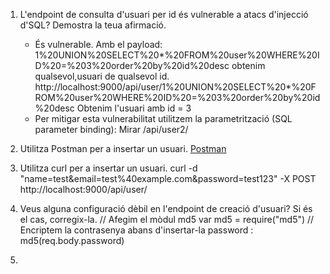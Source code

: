 1. L'endpoint de consulta d'usuari per id és vulnerable a atacs d'injecció d'SQL? Demostra la teua afirmació.
    
    - És vulnerable. Amb el payload: 1%20UNION%20SELECT%20*%20FROM%20user%20WHERE%20ID%20=%203%20order%20by%20id%20desc obtenim qualsevol,usuari de qualsevol id.
    http://localhost:9000/api/user/1%20UNION%20SELECT%20*%20FROM%20user%20WHERE%20ID%20=%203%20order%20by%20id%20desc
    Obtenim l'usuari amb id = 3
    - Per mitigar esta vulnerabilitat utilitzem la parametrització (SQL parameter binding):
    Mirar /api/user2/

2. Utilitza Postman per a insertar un usuari.
    [Postman](../respostes%20exercicis/post-usuari.png)

3. Utilitza curl per a insertar un usuari.
    curl -d "name=test&email=test%40example.com&password=test123" -X POST http://localhost:9000/api/user/

4. Veus alguna configuració dèbil en l'endpoint de creació d'usuari? Si és el cas, corregix-la.
    // Afegim el mòdul md5
    var md5 = require("md5")
    // Encriptem la contrasenya abans d'insertar-la
    password : md5(req.body.password)
    
5. 